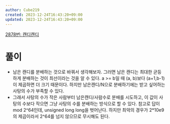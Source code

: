 ```yaml
---
author: Cube219
created: 2023-12-24T16:43:20+09:00
updated: 2023-12-24T16:43:20+09:00
---
```


[2878번: 캔디캔디](https://www.acmicpc.net/problem/2878)

# 풀이

* 남은 캔디를 분배하는 것으로 바꿔서 생각해보자. 그러면 남은 캔디는 최대한 균등하게 분배하는 것이 최선이라는 것을 알 수 있다. a >= b일 때 (a, b)보다 (a+1,b-1)이 제곱하면 더 크기 때문이다. 하지만 남은캔디/N으로 분배하기에는 받고 싶어하는 사탕의 수가 부족할 수 있다.
* 그래서 사탕의 수가 작은 사람부터 남은캔디/사람수로 분배를 시도하고, 이 값이 사탕의 수보다 작으면 그냥 사탕의 수를 분배하는 방식으로 할 수 있다. 참고로 답이 mod 2^64인데, unsigned long long을 벗어난다. 하지만 최악의 경우가 2*10e9의 제곱이라서 2^64를 넘지 않으므로 무시해도 된다.